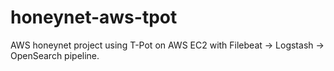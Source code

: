 # honeynet-aws-tpot
AWS honeynet project using T-Pot on AWS EC2 with Filebeat → Logstash → OpenSearch pipeline.
